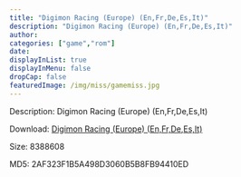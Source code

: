 ```yaml
---
title: "Digimon Racing (Europe) (En,Fr,De,Es,It)"
description: "Digimon Racing (Europe) (En,Fr,De,Es,It)"
author: 
categories: ["game","rom"]
date: 
displayInList: true
displayInMenu: false
dropCap: false
featuredImage: /img/miss/gamemiss.jpg
---
```


Description: Digimon Racing (Europe) (En,Fr,De,Es,It)

Download: <a style="text-decoration:underline;" href="https://mega.nz/#!6GYUSIJJ!sFTqxX1fK7PIEiWAGxwCKL4o_wmAx3JH4Zi5jfmRrxA" target = "_blank" rel = "nofollow" > Digimon Racing (Europe) (En,Fr,De,Es,It)</a>

Size: 8388608

MD5: 2AF323F1B5A498D3060B5B8FB94410ED

